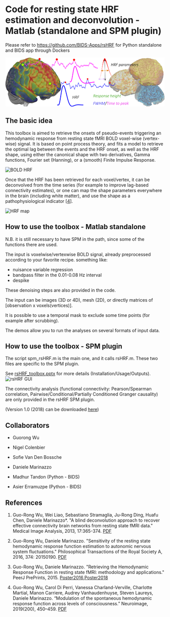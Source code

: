 Code for resting state HRF estimation and deconvolution - Matlab (standalone and SPM plugin)
========
Please refer to https://github.com/BIDS-Apps/rsHRF for Python standalone and BIDS app through Dockers

![](https://github.com/guorongwu/rsHRF/raw/master/docs/BOLD_HRF.png)


The basic idea 
-------------

This toolbox is aimed to retrieve the onsets of pseudo-events triggering an hemodynamic response from resting state fMRI BOLD voxel-wise (vertex-wise) signal.
It is based on point process theory, and fits a model to retrieve the optimal lag between the events and the HRF onset, as well as the HRF shape, using either the canonical shape with two derivatives, Gamma functions, Fourier set (Hanning), or a (smooth) Finite Impulse Response.

![BOLD HRF](https://github.com/guorongwu/rsHRF/raw/master/docs/example_hrf.png)

Once that the HRF has been retrieved for each voxel/vertex, it can be deconvolved from the time series (for example to improve lag-based connectivity estimates), or one can map the shape parameters everywhere in the brain (including white matter), and use the shape as a pathophysiological indicator [[4](https://github.com/compneuro-da/rsHRF_data/raw/master/docs/2019_NI.pdf)].

![HRF map](https://github.com/guorongwu/rsHRF/raw/master/docs/FIR_Height_full_layout.png)

How to use the toolbox - Matlab standalone
-------------
N.B. it is still necessary to have SPM in the path, since some of the functions there are used.

The input is voxelwise/vertexwise BOLD signal, already preprocessed according to your favorite recipe. something like:

* nuisance variable regression 
* bandpass filter in the 0.01-0.08 Hz interval
* despike

These denoising steps are also provided in the code.

The input can be images (3D or 4D), mesh (2D), or directly matrices of [observation x voxels(vertices)].

It is possible to use a temporal mask to exclude some time points (for example after scrubbing).

The demos allow you to run the analyses on several formats of input data.

How to use the toolbox - SPM plugin
-------------

The script spm_rsHRF.m is the main one, and it calls rsHRF.m. These two files are specific to the SPM plugin. 

See [rsHRF_toolbox.pptx](https://github.com/guorongwu/rsHRF/raw/master/rsHRF_toolbox.pptx) for more details (Installation/Usage/Outputs).
![rsHRF GUI](https://github.com/guorongwu/rsHRF_data/raw/master/rsHRF_GUI.png)

The connectivity analysis (functional connectivity: Pearson/Spearman correlation, Pairwise/Conditional/Partially Conditioned Granger causality) are only provided in the rsHRF SPM plugin. 

(Version 1.0 (2018) can be downloaded [here](https://github.com/compneuro-da/rsHRF_data/raw/master/rsHRF_v1_2018.zip))

Collaborators 
-------------
* Guorong Wu
* Nigel Colenbier
* Sofie Van Den Bossche
* Daniele Marinazzo

* Madhur Tandon (Python - BIDS)
* Asier Erramuzpe (Python - BIDS)


**References**
--------

1. Guo-Rong Wu, Wei Liao, Sebastiano Stramaglia, Ju-Rong Ding, Huafu Chen, Daniele Marinazzo*. "A blind deconvolution approach to recover effective connectivity brain networks from resting state fMRI data." Medical Image Analysis, 2013, 17:365-374. [PDF](https://github.com/compneuro-da/rsHRF_data/raw/master/docs/2013_MIA.pdf)

2. Guo-Rong Wu, Daniele Marinazzo. "Sensitivity of the resting state hemodynamic response function estimation to autonomic nervous system fluctuations." Philosophical Transactions of the Royal Society A, 2016, 374: 20150190. [PDF](https://github.com/compneuro-da/rsHRF_data/raw/master/docs/2016_PTA.pdf)

3. Guo-Rong Wu, Daniele Marinazzo. "Retrieving the Hemodynamic Response Function in resting state fMRI: methodology and applications." PeerJ PrePrints, 2015. [Poster2016](https://github.com/compneuro-da/rsHRF_data/raw/master/docs/poster_OHBM2016_HRF.pdf),[Poster2018](https://github.com/compneuro-da/rsHRF_data/raw/master/docs/rs_HRF_OHBM2018_Daniele.pdf)

4. Guo-Rong Wu, Carol Di Perri, Vanessa Charland-Verville, Charlotte Martial, Manon Carriere, Audrey Vanhaudenhuyse, Steven Laureys, Daniele Marinazzo. “Modulation of the spontaneous hemodynamic response function across levels of consciousness.” Neuroimage, 2019(200), 450–459. [PDF](https://github.com/compneuro-da/rsHRF_data/raw/master/docs/2019_NI.pdf)
